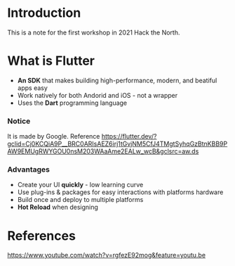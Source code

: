 # Introduction

This is a note for the first workshop in 2021 Hack the North.

# What is Flutter
* **An SDK** that makes building high-performance, modern, and beatiful apps easy
* Work natively for both Andorid and iOS - not a wrapper
* Uses the **Dart** programming language

### Notice 
It is made by Google.
Reference https://flutter.dev/?gclid=Cj0KCQiA9P__BRC0ARIsAEZ6irj1tGvjNM5CfJ4TMgtSyhqGzBtnKBB9PAW9EMUgRWYGOU0nsM203WAaAme2EALw_wcB&gclsrc=aw.ds

### Advantages
* Create your UI **quickly** - low learning curve
* Use plug-ins & packages for easy interactions with platforms hardware
* Build once and deploy to multiple platforms
* **Hot Reload** when designing

# References

https://www.youtube.com/watch?v=rgfezE92mog&feature=youtu.be
